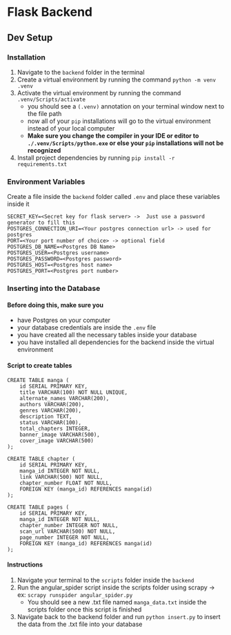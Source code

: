 # Flask Backend
## Dev Setup
### Installation
1. Navigate to the `backend` folder in the terminal
2. Create a virtual environment by running the command `python -m venv .venv`
3. Activate the virtual environment by running the command `.venv/Scripts/activate`
    * you should see a `(.venv)` annotation on your terminal window next to the file path
    * now all of your `pip` installations will go to the virtual environment instead of your local computer
    * **Make sure you change the compiler in your IDE or editor to `./.venv/Scripts/python.exe` or else your `pip` installations will not be recognized**
4. Install project dependencies by running `pip install -r requirements.txt`

### Environment Variables
Create a file inside the `backend` folder called `.env` and place these variables inside it
```
SECRET_KEY=<Secret key for flask server> ->  Just use a password generator to fill this
POSTGRES_CONNECTION_URI=<Your postgres connection url> -> used for postgres
PORT=<Your port number of choice> -> optional field
POSTGRES_DB_NAME=<Postgres DB Name>
POSTGRES_USER=<Postgres username>
POSTGRES_PASSWORD=<Postgres password>
POSTGRES_HOST=<Postgres host name>
POSTGRES_PORT=<Postgres port number>
```

### Inserting into the Database

#### Before doing this, make sure you
* have Postgres on your computer
* your database credentials are inside the `.env` file
* you have created all the necessary tables inside your database
* you have installed all dependencies for the backend inside the virtual environment

#### Script to create tables
```
CREATE TABLE manga (
    id SERIAL PRIMARY KEY,
    title VARCHAR(100) NOT NULL UNIQUE,
    alternate_names VARCHAR(200),
    authors VARCHAR(200),
    genres VARCHAR(200),
    description TEXT,
    status VARCHAR(100),
    total_chapters INTEGER,
    banner_image VARCHAR(500),
    cover_image VARCHAR(500)
);

CREATE TABLE chapter (
    id SERIAL PRIMARY KEY,
    manga_id INTEGER NOT NULL,
    link VARCHAR(500) NOT NULL,
    chapter_number FLOAT NOT NULL,
    FOREIGN KEY (manga_id) REFERENCES manga(id)
);

CREATE TABLE pages (
    id SERIAL PRIMARY KEY,
    manga_id INTEGER NOT NULL,
    chapter_number INTEGER NOT NULL,
    scan_url VARCHAR(500) NOT NULL,
    page_number INTEGER NOT NULL,
    FOREIGN KEY (manga_id) REFERENCES manga(id)
);
```

#### Instructions

1. Navigate your terminal to the `scripts` folder inside the `backend`
2. Run the angular_spider script inside the scripts folder using scrapy -> ex: `scrapy runspider angular_spider.py`
    * You should see a new .txt file named `manga_data.txt` inside the scripts folder once this script is finished
3. Navigate back to the backend folder and run `python insert.py` to insert the data from the .txt file into your database
